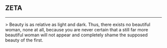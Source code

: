 ## ZETA
<hr />
> Beauty is as relative as light and dark. Thus, there exists no beautiful woman, none at all, because you are never certain that a still far more beautiful woman will not appear and completely shame the supposed beauty of the first. 
